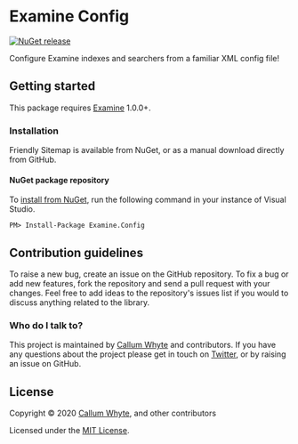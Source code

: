 # Examine Config

[![NuGet release](https://img.shields.io/nuget/v/Examine.Config.svg)](https://www.nuget.org/packages/Examine.Config/)

Configure Examine indexes and searchers from a familiar XML config file!

## Getting started

This package requires [Examine](https://github.com/shazwazza/examine) 1.0.0+.

### Installation

Friendly Sitemap is available from NuGet, or as a manual download directly from GitHub.

#### NuGet package repository

To [install from NuGet](https://www.nuget.org/packages/Examine.Config/), run the following command in your instance of Visual Studio.

    PM> Install-Package Examine.Config

## Contribution guidelines

To raise a new bug, create an issue on the GitHub repository. To fix a bug or add new features, fork the repository and send a pull request with your changes. Feel free to add ideas to the repository's issues list if you would to discuss anything related to the library.

### Who do I talk to?

This project is maintained by [Callum Whyte](https://callumwhyte.com/) and contributors. If you have any questions about the project please get in touch on [Twitter](https://twitter.com/callumbwhyte), or by raising an issue on GitHub.

## License

Copyright &copy; 2020 [Callum Whyte](https://callumwhyte.com/), and other contributors

Licensed under the [MIT License](LICENSE.md).